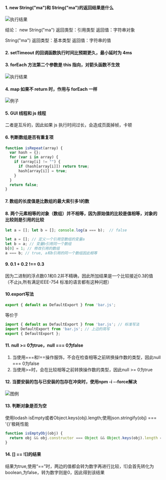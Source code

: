 #### 1. new String("ma")和 String("ma")的返回结果是什么

![执行结果](http://pic.yupoo.com/mazhenghjj/97759735/5646dfb9.png)

结论：
new String("ma") 返回类型：引用类型 返回值：字符串对象

String("ma") 返回类型：基本类型 返回值：字符串的值

#### 2. setTimeout 的回调函数执行时间比预期更久，最小延时为 4ms

#### 3. forEach 方法第二个参数是 this 指向，对箭头函数不生效

![执行结果](http://pic.yupoo.com/mazhenghjj/acf5c411/f805d9a0.png)

#### 4. map 如果不 return 时，作用与 forEach 一样

![例子](http://pic.yupoo.com/mazhenghjj/43d11aea/06b18ad8.png)

#### 5. GUI 线程和 js 线程

二者是互斥的，因此如果 js 执行时间过长，会造成页面掉帧，卡顿

#### 6. 判断数组是否有重复项

```javascript
function isRepeat(array) {
  var hash = {};
  for (var i in array) {
    if (array[i] != "") {
      if (hash[array[i]]) return true;
      hash[array[i]] = true;
    }
  }
  return false;
}
```

#### 7. 数组的长度值是比数组的最大索引多1的数

#### 8. 两个元素相等的对象（数组）并不相等，因为原始值的比较是值相等，对象的比较则是引用的比较
```js
let a = []; let b = []; console.log(a === b);  // false 

let a = []; // 定义一个引用空数组的变量a
let b = a; // 变量b引用同一个数组
b[0] = 1; // 修改引用的数组
a === b; // true, a和b引用的同一个数组因此相等
```

#### 9. 0.1 + 0.2 !== 0.3
因为二进制的浮点数0.1和0.2并不精确，因此所加结果是一个比较接近0.3的值（不止js,所有满足IEEE-754 标准的语言都有这种问题）

#### 10.export写法
```js
export { default as DefaultExport } from 'bar.js';
```
等价于
```js
import { default as DefaultExport } from 'bar.js'; // 标准写法
import DefaultExport from 'bar.js'; // 上边的简写
export { DefaultExport };
```

#### 11. null >= 0为true，null === 0为false
1. 当使用===和!==操作服饰，不会在检查相等之前转换操作数的类型，因此null === 0为false
2. 当使用>=时，会在比较相等之前转换操作数的类型，因此null >= 0为true

#### 12. 当要安装的包与已安装的包存在冲突时，使用npm -i --force解决
![图例](http://pic.yupoo.com/mazhenghjj/ea579c81/0e9969c7.png)

#### 13. 判断对象是否为空
使用lodash isEmpty或者Object.keys(obj).length;使用json.stringify(obj) === '{}'极耗性能
```js
function isEmptyObj(obj) {
  return obj && obj.constructor === Object && Object.keys(obj).length === 0;
}
```

#### 14. [] == ![]的结果
结果为true,使用“==”时，两边的值都会转为数字再进行比较，![]会首先转化为boolean,为false，转为数字则是0，因此得到该结果